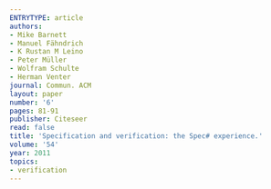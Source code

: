 ```yaml
---
ENTRYTYPE: article
authors:
- Mike Barnett
- Manuel Fähndrich
- K Rustan M Leino
- Peter Müller
- Wolfram Schulte
- Herman Venter
journal: Commun. ACM
layout: paper
number: '6'
pages: 81-91
publisher: Citeseer
read: false
title: 'Specification and verification: the Spec# experience.'
volume: '54'
year: 2011
topics:
- verification
---
```

